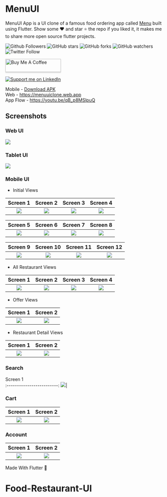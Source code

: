 # MenuUI

MenuUI App is a UI clone of a famous food ordering app called [Menu](https://play.google.com/store/apps/details?id=in.menu.android) built using Flutter. Show some ❤️ and star ⭐ the repo if you liked it, it makes me to share more open source flutter projects.

![Github Followers](https://img.shields.io/github/followers/chunhthanhde?label=Follow&style=social)
![GitHub stars](https://img.shields.io/github/stars/chunhthanhde/MenuUI?style=social)
![GitHub forks](https://img.shields.io/github/forks/chunhthanhde/MenuUI?style=social)
![GitHub watchers](https://img.shields.io/github/watchers/chunhthanhde/MenuUI?style=social)
![Twitter Follow](https://img.shields.io/twitter/follow/chunhthanhde?label=Follow&style=social)

<a href="https://www.buymeacoffee.com/chunhthanhde" target="_blank"><img src="https://www.buymeacoffee.com/assets/img/custom_images/orange_img.png" alt="Buy Me A Coffee" style="height: 41px !important;width: 174px !important;box-shadow: 0px 3px 2px 0px rgba(190, 190, 190, 0.5) !important;-webkit-box-shadow: 0px 3px 2px 0px rgba(190, 190, 190, 0.5) !important;" ></a>

<a href="https://www.linkedin.com/in/chunhthanhde/">
    <img src="https://img.shields.io/badge/Support-Recommend%2FEndorse%20me%20on%20Linkedin-blue?style=for-the-badge&logo=linkedin" alt="Support me on LinkedIn" /></a>
    
Mobile - [Download APK](https://drive.google.com/drive/folders/1F9EONv5y_Y9xetBeXSqMBjH9eilglb8v?usp=sharing)  
Web - https://menuuiclone.web.app  
App Flow - https://youtu.be/qB_p8MSlpuQ  

## Screenshots

### Web UI
![](screenshots/menu_web_ui.png)

### Tablet UI
![](screenshots/menu_tablet_ui.png)

### Mobile UI

- Initial Views

Screen 1               |  Screen 2                       | Screen 3                            |  Screen 4 
:-------------------------:|:-------------------------:|:-------------------------:|:-------------------------:
![](screenshots/menu1.jpg)|![](screenshots/menu2.jpg)|![](screenshots/menu3.jpg)|![](screenshots/menu4.jpg)|

Screen 5               |  Screen 6                       | Screen 7                            |  Screen 8 
:-------------------------:|:-------------------------:|:-------------------------:|:-------------------------:
![](screenshots/menu5.jpg)|![](screenshots/menu6.jpg)|![](screenshots/menu7.jpg)|![](screenshots/menu8.jpg)|

Screen 9               |  Screen 10                       | Screen 11                            |  Screen 12 
:-------------------------:|:-------------------------:|:-------------------------:|:-------------------------:
![](screenshots/genie.jpg)|![](screenshots/grocery.jpg)|![](screenshots/meat.jpg)|![](screenshots/indian-food.jpg)|

- All Restaurant Views

Screen 1               |  Screen 2                       | Screen 3                             |  Screen 4                    
:-------------------------:|:-------------------------:|:-------------------------:|:-------------------------:
![](screenshots/all-restaurant1.jpg)|![](screenshots/all-restaurant2.jpg)|![](screenshots/all-restaurant3.jpg)|![](screenshots/all-restaurant4.jpg)|

- Offer Views

Screen 1               |  Screen 2                                 
:-------------------------:|:-------------------------:
![](screenshots/offers1.jpg)|![](screenshots/offers2.jpg)|

- Restaurant Detail Views

Screen 1               |  Screen 2                                 
:-------------------------:|:-------------------------:
![](screenshots/restaurant-detail1.jpg)|![](screenshots/restaurant-detail2.jpg)|

### Search

Screen 1                                  
:-------------------------:
![](screenshots/search.jpg)|

### Cart

Screen 1               |  Screen 2                                 
:-------------------------:|:-------------------------:
![](screenshots/cart1.jpg)|![](screenshots/cart2.jpg)|

### Account

Screen 1               |  Screen 2                                 
:-------------------------:|:-------------------------:
![](screenshots/account1.jpg)|![](screenshots/account2.jpg)|


<p align="justify">
  Made With Flutter 💙
</p>

# Food-Restaurant-UI
